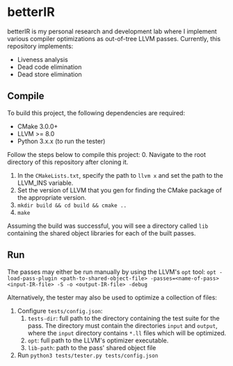 # betterIR

betterIR is my personal research and development lab where I implement various 
compiler optimizations as out-of-tree LLVM passes. Currently, this repository
implements:
* Liveness analysis
* Dead code elimination
* Dead store elimination

## Compile
To build this project, the following dependencies are required:
* CMake 3.0.0+
* LLVM >= 8.0
* Python 3.x.x (to run the tester)

Follow the steps below to compile this project:
0. Navigate to the root directory of this repository after cloning it.
1. In the `CMakeLists.txt`, specify the path to `llvm x` and set the path to the LLVM_INS variable.
2. Set the version of LLVM that you gen for finding the CMake package of the appropriate version.
3. `mkdir build && cd build && cmake ..`
4. `make`

Assuming the build was successful, you will see a directory called `lib` containing the shared object libraries for each of the built passes.

## Run
The passes may either be run manually by using the LLVM's `opt` tool:
`opt -load-pass-plugin <path-to-shared-object-file> -passes=<name-of-pass> <input-IR-file> -S -o <output-IR-file> -debug`

Alternatively, the tester may also be used to optimize a collection of files:
1. Configure `tests/config.json`:
    1. `tests-dir`: full path to the directory containing the test suite for the pass. The directory must contain the directories `input` and `output`, where the `input` directory contains `*.ll` files which will be optimized.
    2. `opt`: full path to the LLVM's optimizer executable.
    3. `lib-path`: path to the pass' shared object file
2. Run `python3 tests/tester.py tests/config.json`
